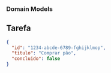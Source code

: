 ### Domain Models

## Tarefa

```json
{
  "id": "1234-abcde-6789-fghijklmop",
  "titulo": "Comprar pão",
  "concluido": false
}
```
